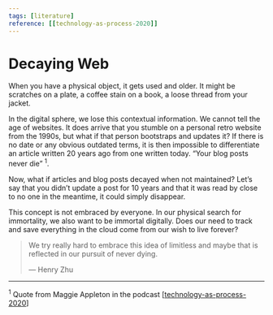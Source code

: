 ```yaml
---
tags: [literature]
reference: [[technology-as-process-2020]]
---
```


# Decaying Web

When you have a physical object, it gets used and older. It might be scratches on a plate, a coffee stain on a book, a loose thread from your jacket.

In the digital sphere, we lose this contextual information. We cannot tell the age of websites. It does arrive that you stumble on a personal retro website from the 1990s, but what if that person bootstraps and updates it? If there is no date or any obvious outdated terms, it is then impossible to differentiate an article written 20 years ago from one written today. “Your blog posts never die”&nbsp;<sup>1</sup>.

Now, what if articles and blog posts decayed when not maintained? Let’s say that you didn’t update a post for 10 years and that it was read by close to no one in the meantime, it could simply disappear.

This concept is not embraced by everyone. In our physical search for immortality, we also want to be immortal digitally. Does our need to track and save everything in the cloud come from our wish to live forever?

> We try really hard to embrace this idea of limitless and maybe that is reflected in our pursuit of never dying. 
> 
> — Henry Zhu

---
<sup>1</sup>&nbsp;Quote from Maggie Appleton in the podcast [[technology-as-process-2020]]


[//begin]: # "Autogenerated link references for markdown compatibility"
[technology-as-process-2020]: ..\1-reference\technology-as-process-2020 "Technology as Process (2020)"
[//end]: # "Autogenerated link references"
